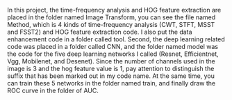 In this project, the time-frequency analysis and HOG feature extraction are placed in the folder named Image Transform, you can see the file named Method, which is 4 kinds of time-frequency analysis (CWT, STFT, MSST and FSST2) and HOG feature extraction code. I also put the data enhancement code in a folder called tool.
Second, the deep learning related code was placed in a folder called CNN, and the folder named model was the code for the five deep learning networks I called (Resnet, Efficientnet, Vgg, Mobilenet, and Desenet). Since the number of channels used in the image is 3 and the hog feature value is 1, pay attention to distinguish the suffix that has been marked out in my code name. At the same time, you can train these 5 networks in the folder named train, and finally draw the ROC curve in the folder of AUC.
